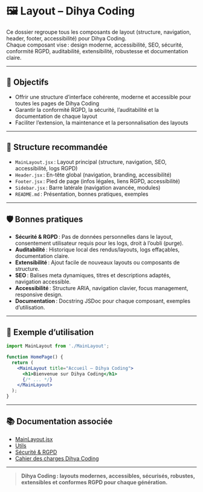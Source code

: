 # 🖼️ Layout – Dihya Coding

Ce dossier regroupe tous les composants de layout (structure, navigation, header, footer, accessibilité) pour Dihya Coding.  
Chaque composant vise : design moderne, accessibilité, SEO, sécurité, conformité RGPD, auditabilité, extensibilité, robustesse et documentation claire.

---

## 🚀 Objectifs

- Offrir une structure d’interface cohérente, moderne et accessible pour toutes les pages de Dihya Coding
- Garantir la conformité RGPD, la sécurité, l’auditabilité et la documentation de chaque layout
- Faciliter l’extension, la maintenance et la personnalisation des layouts

---

## 📁 Structure recommandée

- `MainLayout.jsx` : Layout principal (structure, navigation, SEO, accessibilité, logs RGPD)
- `Header.jsx` : En-tête global (navigation, branding, accessibilité)
- `Footer.jsx` : Pied de page (infos légales, liens RGPD, accessibilité)
- `Sidebar.jsx` : Barre latérale (navigation avancée, modules)
- `README.md` : Présentation, bonnes pratiques, exemples

---

## 🛡️ Bonnes pratiques

- **Sécurité & RGPD** : Pas de données personnelles dans le layout, consentement utilisateur requis pour les logs, droit à l’oubli (purge).
- **Auditabilité** : Historique local des rendus/layouts, logs effaçables, documentation claire.
- **Extensibilité** : Ajout facile de nouveaux layouts ou composants de structure.
- **SEO** : Balises meta dynamiques, titres et descriptions adaptés, navigation accessible.
- **Accessibilité** : Structure ARIA, navigation clavier, focus management, responsive design.
- **Documentation** : Docstring JSDoc pour chaque composant, exemples d’utilisation.

---

## 📝 Exemple d’utilisation

```jsx
import MainLayout from './MainLayout';

function HomePage() {
  return (
    <MainLayout title="Accueil – Dihya Coding">
      <h1>Bienvenue sur Dihya Coding</h1>
      {/* ... */}
    </MainLayout>
  );
}
```

---

## 📚 Documentation associée

- [MainLayout.jsx](./MainLayout.jsx)
- [Utils](../utils/README.md)
- [Sécurité & RGPD](../docs/security.md)
- [Cahier des charges Dihya Coding](../../../docs/user_guide/README.md)

---

> **Dihya Coding : layouts modernes, accessibles, sécurisés, robustes, extensibles et conformes RGPD pour chaque génération.**